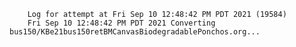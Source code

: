         Log for attempt at Fri Sep 10 12:48:42 PM PDT 2021 (19584)
        Fri Sep 10 12:48:42 PM PDT 2021 Converting bus150/KBe21bus150retBMCanvasBiodegradablePonchos.org...
